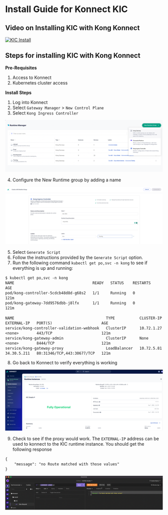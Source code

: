 # Install Guide for Konnect KIC 

## Video on Installing KIC with Kong Konnect

[![KIC Install](./images/overview.png)](https://youtu.be/ "KIC Install")

## Steps for installing KIC with Kong Konnect

**Pre-Requisites**

1. Access to Konnect
2. Kubernetes cluster access

**Install Steps**

1. Log into Konnect
2. Select `Gateway Manager` > `New Control Plane`
3. Select `Kong Ingress Controller`

![RTG](images/1-rtg.png)

4. Configure the New Runtime group by adding a name

![RTG Config](images/2-rtg-config.png)

5. Select `Generate Script`
6. Follow the instructions provided by the `Generate Script` option.
7. Run the following command `kubectl get po,svc -n kong` to see if everything is up and running:

```
$ kubectl get po,svc -n kong
NAME                                   READY   STATUS    RESTARTS   AGE
pod/kong-controller-5cdcb48d8d-g68s2   1/1     Running   0          121m
pod/kong-gateway-7dd9576dbb-j8lfx      1/1     Running   0          121m

NAME                                         TYPE           CLUSTER-IP   EXTERNAL-IP   PORT(S)                      AGE
service/kong-controller-validation-webhook   ClusterIP      10.72.1.27   <none>        443/TCP                      121m
service/kong-gateway-admin                   ClusterIP      None         <none>        8444/TCP                     121m
service/kong-gateway-proxy                   LoadBalancer   10.72.5.81   34.30.5.211   80:31346/TCP,443:30677/TCP   121m
```

8. Go back to Konnect to verify everything is working

![Verify Konnect](images/3-connected.png)

9. Check to see if the proxy would work. The `EXTERNAL-IP` address can be used to konnect to the KIC runtime instance. You should get the following response

```
{
	"message": "no Route matched with those values"
}
```

![Testing Insomnia](images/4-request.png)
